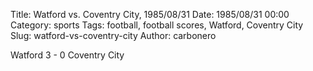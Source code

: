 Title: Watford vs. Coventry City, 1985/08/31
Date: 1985/08/31 00:00
Category: sports
Tags: football, football scores, Watford, Coventry City
Slug: watford-vs-coventry-city
Author: carbonero


Watford 3 - 0 Coventry City
